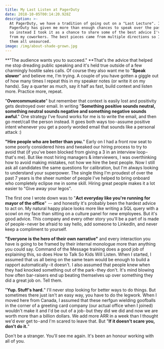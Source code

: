 ```yaml
---
title: My Last Listen at PagerDuty
date: 2018-10-05T00:14:20.928Z
description: >-
  At PagerDuty, we have a tradition of going out on a "Last Lecture". I think
  PagerDuty has given me more than enough chances to speak over the past 7 years
  so instead I took it as a chance to share some of the best advice I've gotten
  from my coworkers. The best pieces came from multiple directions so I've left
  them all unsourced.
image: /img/about-shade-grown.jpg
---
```



**"The audience wants you to succeed." **That's the advice that helped me stop dreading public speaking and it's held true outside of a few charmingly hostile sales calls. Of course they also want me to "**Speak slower**" and believe me, I'm trying. A couple of you have gotten a giggle out of how many times I repeat this in my speaker notes (or write it on my hands). Say a quarter as much, say it half as fast, build context and listen more. Practice more, repeat.

"**Overcommunicate**" but remember that context is easily lost and positivity gets destroyed over email. In writing "**Something positive sounds neutral, something neutral sounds negative and something negative sounds awful**." One strategy I've found works for me is to write the email, and then go meet/call the person instead. It goes both ways too - assume positive intent whenever you get a poorly worded email that sounds like a personal attack :)

**"Hire people who are better than you.**" Early on I had a front row seat to some poorly considered hires and tweaked our hiring process to try to avoid that (if you've been blocked from giving a 3 in an interview loop - that's me). But like most hiring managers & interviewers, I was overthinking how to avoid making mistakes, not how we hire the best people. Now I still ask all candidates the same questions for calibration, but I'm always looking to understand your superpower. The single thing I'm proudest of over the past 7 years is the sheer number of people I've helped to bring onboard who completely eclipse me in some skill. Hiring great people makes it a lot easier to "Give away your legos".

The first one I wrote down was to "**Act everyday like you're running for mayor of the office**"  --  and honestly it's probably been the hardest advice to act on. My natural happy place looks more like writing a SQL query with a scowl on my face than sitting on a culture panel for new employees. But it's good advice. This company and every other story you'll be a part of is made of people - never be afraid to say hello, add someone to LinkedIn, and never keep a compliment to yourself.

**"Everyone is the hero of their own narrative"** and every interaction you have is going to be framed by their internal monologue more than anything you could say. Command of the Message training does a good job of explaining this, so does How to Talk So Kids Will Listen. When I started, I assumed that us all being on the same team would be enough to build a rapport automatically - it doesn't. I also assumed that people knew when they had knocked something out of the park - they don't. It's mind blowing how often bar-raisers end up beating themselves up over something they did a great job on. Tell them.

"**Yup. Stuff's hard.**" I'll never stop looking for better ways to do things. But sometimes there just isn't an easy way, you have to do the legwork. When I moved here from Canada, I assumed that these nerfgun wielding goofballs in the corner of a greeting card company (our actual office when I joined) wouldn't make it and I'd be out of a job - but they did we did and now we are worth more than a billion dollars. We add more ARR in a week than I thought we'd ever get to - and I'm scared to leave that. But "**If it doesn't scare you, don't do it.**"

Don't be a stranger. You'll see me again. It's been an honour working with all of you.
